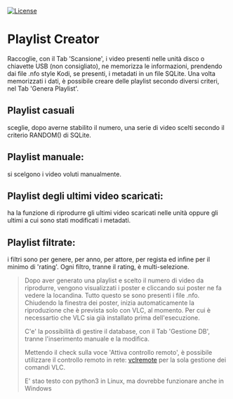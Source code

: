 [![License](https://img.shields.io/badge/License-GPLv3-green.svg)](https://github.com/losciuto/vlcremote/blob/master/LICENSE)
# Playlist Creator

Raccoglie, con il Tab 'Scansione', i video presenti nelle unità disco o chiavette USB (non consigliato), ne memorizza le informazioni, prendendo dai file <nome del video>.nfo style Kodi, se presenti, i metadati in un file SQLite. Una volta memorizzati i dati, è possibile creare delle playlist secondo diversi criteri, nel Tab 'Genera Playlist'. 

## Playlist casuali
sceglie, dopo averne stabilito il numero, una serie di video scelti secondo il criterio RANDOM() di SQLite.
## Playlist manuale:
si scelgono i video voluti manualmente.
## Playlist degli ultimi video scaricati:
ha la funzione di riprodurre gli ultimi video scaricati nelle unità oppure gli ultimi a cui sono stati modificati i metadati.
## Playlist filtrate:
i filtri sono per genere, per anno, per attore, per regista ed infine per il minimo di 'rating'. Ogni filtro, tranne il rating, è multi-selezione.

> Dopo aver generato una playlist e scelto il numero di video da riprodurre, vengono visualizzati i poster e cliccando sui poster ne fa vedere la locandina. Tutto questo se sono presenti i file .nfo. Chiudendo la finestra dei poster, inizia automaticamente la riproduzione che è prevista solo con VLC, al momento. Per cui è necessartio che VLC sia già installato prima dell'esecuzione.
>
> C'e' la possibilità di gestire il database, con il Tab 'Gestione DB', tranne l'inserimento manuale e la modifica.
>
> Mettendo il check sulla voce 'Attiva controllo remoto', è possibile utilizzare il controllo remoto in rete: [vclremote](https://github.com/losciuto/vlcremote) per la sola gestione dei comandi VLC.
>
> E' stao testo con python3 in Linux, ma dovrebbe funzionare anche in Windows
